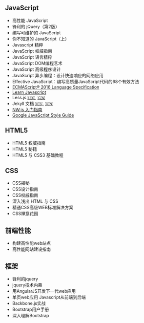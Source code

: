 ## JavaScript
* 高性能 JavaScript
* 锋利的 jQuery（第2版）
* 编写可维护的 JavaScript
* 你不知道的 JavaScript（上）
* Javascript 精粹
* JavaScript 权威指南
* JavaScript 语言精粹
* JavaScript DOM编程艺术
* JavaScript 高级程序设计
* JavaScript 异步编程：设计快速响应的网络应用
* Effective JavaScript：编写高质量JavaScript代码的68个有效方法
*   [ECMAScript® 2016 Language Specification](https://tc39.github.io/ecma262/2016/)
*   [Learn Javascript](http://gitbookio.gitbooks.io/javascript/)
*   Less.js [🇺🇸](http://lesscss.org/), [🇨🇳](http://lesscss.net/)
*   Jekyll 文档 [🇺🇸](http://jekyllrb.com/docs/home/), [🇨🇳](http://jekyllcn.com/docs/home/)
*   [NW.js 入门指南](https://github.com/waylau/nwjs-demos)
*   [Google JavaScript Style Guide](https://google.github.io/styleguide/jsguide.html)

## HTML5
* HTML5 权威指南
* HTML5 秘籍
* HTML5 与 CSS3 基础教程

## CSS


* CSS揭秘
* CSS设计指南
* CSS权威指南
* 深入浅出 HTML 与 CSS
* 精通CSS高级WEB标准解决方案
* CSS禅意花园

## 前端性能
* 构建高性能web站点
* 高性能网站建设指南

## 框架
* 锋利的jquery
* jquery技术内幕
* 用AngularJS开发下一代web应用
* 单页web应用 Javascript从前端到后端
* Backbone.js实战
* Bootstrap用户手册
* 深入理解Bootstrap
